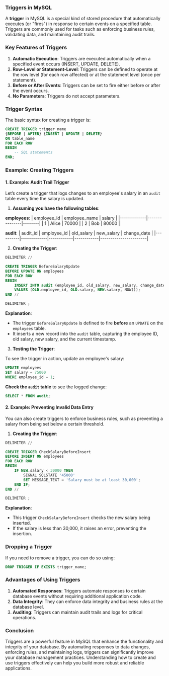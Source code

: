 ### Triggers in MySQL

A **trigger** in MySQL is a special kind of stored procedure that automatically executes (or "fires") in response to certain events on a specified table. Triggers are commonly used for tasks such as enforcing business rules, validating data, and maintaining audit trails.

### Key Features of Triggers

1. **Automatic Execution**: Triggers are executed automatically when a specified event occurs (INSERT, UPDATE, DELETE).
2. **Row-Level or Statement-Level**: Triggers can be defined to operate at the row level (for each row affected) or at the statement level (once per statement).
3. **Before or After Events**: Triggers can be set to fire either before or after the event occurs.
4. **No Parameters**: Triggers do not accept parameters.

### Trigger Syntax

The basic syntax for creating a trigger is:

```sql
CREATE TRIGGER trigger_name
{BEFORE | AFTER} {INSERT | UPDATE | DELETE}
ON table_name
FOR EACH ROW
BEGIN
    -- SQL statements
END;
```

### Example: Creating Triggers

#### 1. Example: Audit Trail Trigger

Let’s create a trigger that logs changes to an employee's salary in an `audit` table every time the salary is updated.

1. **Assuming you have the following tables**:

**employees**:
| employee_id | employee_name | salary |
|-------------|---------------|--------|
| 1           | Alice         | 70000  |
| 2           | Bob           | 80000  |

**audit**:
| audit_id | employee_id | old_salary | new_salary | change_date          |
|----------|-------------|------------|------------|-----------------------|

2. **Creating the Trigger**:

```sql
DELIMITER //

CREATE TRIGGER BeforeSalaryUpdate
BEFORE UPDATE ON employees
FOR EACH ROW
BEGIN
    INSERT INTO audit (employee_id, old_salary, new_salary, change_date)
    VALUES (OLD.employee_id, OLD.salary, NEW.salary, NOW());
END //

DELIMITER ;
```

**Explanation**:
- The trigger `BeforeSalaryUpdate` is defined to fire **before** an `UPDATE` on the `employees` table.
- It inserts a new record into the `audit` table, capturing the employee ID, old salary, new salary, and the current timestamp.

3. **Testing the Trigger**:

To see the trigger in action, update an employee's salary:

```sql
UPDATE employees
SET salary = 75000
WHERE employee_id = 1;
```

**Check the `audit` table** to see the logged change:

```sql
SELECT * FROM audit;
```

#### 2. Example: Preventing Invalid Data Entry

You can also create triggers to enforce business rules, such as preventing a salary from being set below a certain threshold.

1. **Creating the Trigger**:

```sql
DELIMITER //

CREATE TRIGGER CheckSalaryBeforeInsert
BEFORE INSERT ON employees
FOR EACH ROW
BEGIN
    IF NEW.salary < 30000 THEN
        SIGNAL SQLSTATE '45000'
        SET MESSAGE_TEXT = 'Salary must be at least 30,000';
    END IF;
END //

DELIMITER ;
```

**Explanation**:
- This trigger `CheckSalaryBeforeInsert` checks the new salary being inserted.
- If the salary is less than 30,000, it raises an error, preventing the insertion.

### Dropping a Trigger

If you need to remove a trigger, you can do so using:

```sql
DROP TRIGGER IF EXISTS trigger_name;
```

### Advantages of Using Triggers

1. **Automated Responses**: Triggers automate responses to certain database events without requiring additional application code.
2. **Data Integrity**: They can enforce data integrity and business rules at the database level.
3. **Auditing**: Triggers can maintain audit trails and logs for critical operations.

### Conclusion

Triggers are a powerful feature in MySQL that enhance the functionality and integrity of your database. By automating responses to data changes, enforcing rules, and maintaining logs, triggers can significantly improve your database management practices. Understanding how to create and use triggers effectively can help you build more robust and reliable applications.
